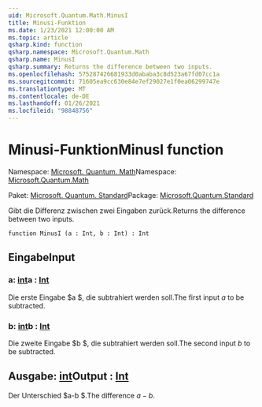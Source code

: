 ```yaml
---
uid: Microsoft.Quantum.Math.MinusI
title: Minusi-Funktion
ms.date: 1/23/2021 12:00:00 AM
ms.topic: article
qsharp.kind: function
qsharp.namespace: Microsoft.Quantum.Math
qsharp.name: MinusI
qsharp.summary: Returns the difference between two inputs.
ms.openlocfilehash: 575287426681933d0ababa3c8d523a67fd07cc1a
ms.sourcegitcommit: 71605ea9cc630e84e7ef29027e1f0ea06299747e
ms.translationtype: MT
ms.contentlocale: de-DE
ms.lasthandoff: 01/26/2021
ms.locfileid: "98848756"
---
```

# <a name="minusi-function"></a><span data-ttu-id="e70ff-102">Minusi-Funktion</span><span class="sxs-lookup"><span data-stu-id="e70ff-102">MinusI function</span></span>

<span data-ttu-id="e70ff-103">Namespace: [Microsoft. Quantum. Math](xref:Microsoft.Quantum.Math)</span><span class="sxs-lookup"><span data-stu-id="e70ff-103">Namespace: [Microsoft.Quantum.Math](xref:Microsoft.Quantum.Math)</span></span>

<span data-ttu-id="e70ff-104">Paket: [Microsoft. Quantum. Standard](https://nuget.org/packages/Microsoft.Quantum.Standard)</span><span class="sxs-lookup"><span data-stu-id="e70ff-104">Package: [Microsoft.Quantum.Standard](https://nuget.org/packages/Microsoft.Quantum.Standard)</span></span>


<span data-ttu-id="e70ff-105">Gibt die Differenz zwischen zwei Eingaben zurück.</span><span class="sxs-lookup"><span data-stu-id="e70ff-105">Returns the difference between two inputs.</span></span>

```qsharp
function MinusI (a : Int, b : Int) : Int
```


## <a name="input"></a><span data-ttu-id="e70ff-106">Eingabe</span><span class="sxs-lookup"><span data-stu-id="e70ff-106">Input</span></span>

### <a name="a--int"></a><span data-ttu-id="e70ff-107">a: [int](xref:microsoft.quantum.lang-ref.int)</span><span class="sxs-lookup"><span data-stu-id="e70ff-107">a : [Int](xref:microsoft.quantum.lang-ref.int)</span></span>

<span data-ttu-id="e70ff-108">Die erste Eingabe $a $, die subtrahiert werden soll.</span><span class="sxs-lookup"><span data-stu-id="e70ff-108">The first input $a$ to be subtracted.</span></span>


### <a name="b--int"></a><span data-ttu-id="e70ff-109">b: [int](xref:microsoft.quantum.lang-ref.int)</span><span class="sxs-lookup"><span data-stu-id="e70ff-109">b : [Int](xref:microsoft.quantum.lang-ref.int)</span></span>

<span data-ttu-id="e70ff-110">Die zweite Eingabe $b $, die subtrahiert werden soll.</span><span class="sxs-lookup"><span data-stu-id="e70ff-110">The second input $b$ to be subtracted.</span></span>



## <a name="output--int"></a><span data-ttu-id="e70ff-111">Ausgabe: [int](xref:microsoft.quantum.lang-ref.int)</span><span class="sxs-lookup"><span data-stu-id="e70ff-111">Output : [Int](xref:microsoft.quantum.lang-ref.int)</span></span>

<span data-ttu-id="e70ff-112">Der Unterschied $a-b $.</span><span class="sxs-lookup"><span data-stu-id="e70ff-112">The difference $a - b$.</span></span>